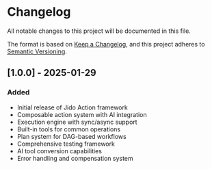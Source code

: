 # Changelog

All notable changes to this project will be documented in this file.

The format is based on [Keep a Changelog](https://keepachangelog.com/en/1.0.0/),
and this project adheres to [Semantic Versioning](https://semver.org/spec/v2.0.0.html).

## [1.0.0] - 2025-01-29

### Added
- Initial release of Jido Action framework
- Composable action system with AI integration
- Execution engine with sync/async support
- Built-in tools for common operations
- Plan system for DAG-based workflows
- Comprehensive testing framework
- AI tool conversion capabilities
- Error handling and compensation system
